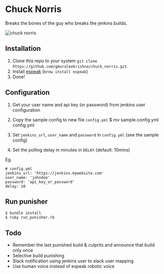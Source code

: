 Chuck Norris
==============

Breaks the bones of the guy who breaks the jenkins builds.

![chuck norris](https://cdn.meme.am/instances/64556564.jpg)

## Installation

1. Clone this repo to your system `git clone https://github.com/gmuraleekrishna/chuck_norris.git`.
2. Install [espeak](http://espeak.sourceforge.net/) (`brew install espeak`)
3. Done!

## Configuration

1. Get your user name and api key (or password) from jenkins user configuration
1. Copy the sample config to new file `config.yml`
	$ mv sample.config.yml config.yml

1. Set `jenkins_url`, `user_name` and `password` in `config.yml` (see the sample config)
1. Set the polling delay in minutes in `DELAY` (default: 10mins)

Eg.

	# config.yml
	jenkins_url: 'https://jenkins.mywebsite.com'
	user_name: 'johndoe'
	password: 'api_key_or_password'
	delay: 10


## Run punisher
	$ bundle install
	$ ruby run_punisher.rb

## Todo

- Remember the last punished build & culprits and announce that build only once
- Selective build punishing
- Slack notification using jenkins user to slack user mapping
- Use human voice instead of espeak robotic voice

